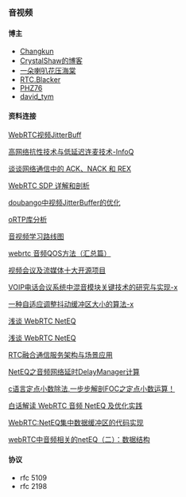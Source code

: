 ### 音视频

#### 博主

- [Changkun](https://changkun.de/)
- [CrystalShaw的博客](https://blog.csdn.net/CrystalShaw)
- [一朵喇叭花压海棠](https://blog.csdn.net/sonysuqin)
- [RTC.Blacker](https://www.cnblogs.com/lingyunhu)
- [PHZ76](https://github.com/PHZ76)
- [david_tym](https://blog.csdn.net/david_tym)



#### 资料连接

[WebRTC视频JitterBuff](https://www.pianshen.com/article/4762842733/)

[高网络抗性技术与低延迟连麦技术-InfoQ](https://www.infoq.cn/article/QSF1mjOeFwILI8TKeJPx?utm_source=related_read_bottom)

[谈谈网络通信中的 ACK、NACK 和 REX](https://zhuanlan.zhihu.com/p/104322256)

[WebRTC SDP 详解和剖析](https://www.cnblogs.com/VideoCloudTech/p/14032190.html)

[doubango中视频JitterBuffer的优化](https://blog.csdn.net/twoconk/article/details/50628570)

[oRTP库分析](https://blog.csdn.net/qq_40732350/article/details/88370782)

[音视频学习路线图](https://zhuanlan.zhihu.com/p/150460851)

[webrtc 音频QOS方法（汇总篇）](https://blog.csdn.net/CrystalShaw/article/details/104513457)

[视频会议及流媒体十大开源项目](https://blog.csdn.net/weixin_41501825/article/details/82179617)

[VOIP电话会议系统中混音模块关键技术的研究与实现-x]()

[一种自适应调整抖动缓冲区大小的算法-x]()

[浅谈 WebRTC NetEQ](https://juejin.cn/post/6844904037846876167)

[浅谈 WebRTC NetEQ](https://blog.csdn.net/DittyChen/article/details/103961321)

[RTC融合通信服务架构与场景应用](https://maimai.cn/article/detail?fid=1678014409&efid=SGDjj1xRx1Dygil-YpZANg)

[NetEQ之音频网络延时DelayManager计算](https://www.it610.com/article/1294139140899676160.htm)

[c语言定点小数除法,一步步解剖FOC之定点小数运算！](https://blog.csdn.net/weixin_29774611/article/details/117057210)

[白话解读 WebRTC 音频 NetEQ 及优化实践](https://blog.csdn.net/VideoCloudTech/article/details/114873543)

[WebRTC:NetEQ集中数据缓冲区的代码实现](https://blog.csdn.net/qq_29621351/article/details/81739084)

[webRTC中音频相关的netEQ（二）：数据结构](https://www.cnblogs.com/talkaudiodev/p/9185067.html)



#### 协议

- rfc 5109
- rfc 2198









